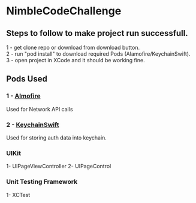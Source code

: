 # NimbleCodeChallenge

## Steps to follow to make project run successfull. <br/>
1 - get clone repo or download from download button. <br/>
2 - run "pod install" to download required Pods (Alamofire/KeychainSwift). <br/>
3 - open project in XCode and it should be working fine. <br/>

## Pods Used

### 1 - [Almofire](https://github.com/Alamofire/Alamofire)
  Used for Network API calls
### 2 - [KeychainSwift](https://github.com/evgenyneu/keychain-swift)
  Used for storing auth data into keychain.
  
### UIKit

1- UIPageViewController
2- UIPageControl

### Unit Testing Framework
1- XCTest
